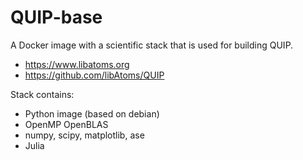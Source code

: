 QUIP-base
=========

A Docker image with a scientific stack that is used
for building QUIP.

 - https://www.libatoms.org
 - https://github.com/libAtoms/QUIP 

Stack contains:

 - Python image (based on debian)
 - OpenMP OpenBLAS
 - numpy, scipy, matplotlib, ase
 - Julia

